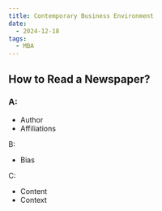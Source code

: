 ```yaml
---
title: Contemporary Business Environment
date:
  - 2024-12-18
tags:
  - MBA
---
```

## How to Read a Newspaper?

### A:
- Author
- Affiliations

B:
- Bias

C:
- Content
- Context